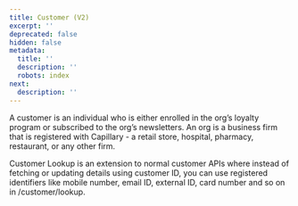 ```yaml
---
title: Customer (V2)
excerpt: ''
deprecated: false
hidden: false
metadata:
  title: ''
  description: ''
  robots: index
next:
  description: ''
---
```

A customer is an individual who is either enrolled in the org’s loyalty program or subscribed to the org’s newsletters. An org is a business firm that is registered with Capillary - a retail store, hospital, pharmacy, restaurant, or any other firm.

Customer Lookup is an extension to normal customer APIs where instead of fetching or updating details using customer ID, you can use registered identifiers like mobile number, email ID, external ID, card number and so on in /customer/lookup.
